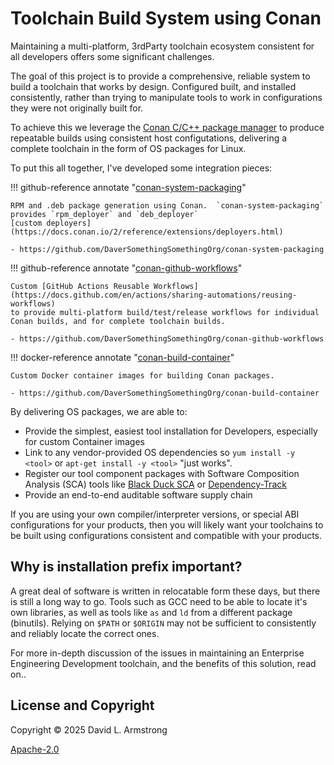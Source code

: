 # Toolchain Build System using Conan

Maintaining a multi-platform, 3rdParty toolchain ecosystem consistent
for all developers offers some significant challenges.

The goal of this project is to provide a comprehensive, reliable system
to build a toolchain that works by design.  Configured built, and installed
consistently, rather than trying to manipulate tools to work in
configurations they were not originally built for.

To achieve this we leverage the [Conan C/C++ package manager](https://conan.io)
to produce repeatable builds using consistent host configutations,
delivering a complete toolchain in the form of OS packages for Linux.

To put this all together, I've developed some integration pieces:

!!! github-reference annotate "[conan-system-packaging](https://github.com/DaverSomethingSomethingOrg/conan-system-packaging)"

    RPM and .deb package generation using Conan.  `conan-system-packaging`
    provides `rpm_deployer` and `deb_deployer`
    [custom deployers](https://docs.conan.io/2/reference/extensions/deployers.html)
    
    - https://github.com/DaverSomethingSomethingOrg/conan-system-packaging

!!! github-reference annotate "[conan-github-workflows](https://github.com/DaverSomethingSomethingOrg/conan-github-workflows)"

    Custom [GitHub Actions Reusable Workflows](https://docs.github.com/en/actions/sharing-automations/reusing-workflows)
    to provide multi-platform build/test/release workflows for individual
    Conan builds, and for complete toolchain builds.

    - https://github.com/DaverSomethingSomethingOrg/conan-github-workflows

!!! docker-reference annotate "[conan-build-container](https://github.com/DaverSomethingSomethingOrg/conan-build-container)"

    Custom Docker container images for building Conan packages.

    - https://github.com/DaverSomethingSomethingOrg/conan-build-container

By delivering OS packages, we are able to:

- Provide the simplest, easiest tool installation for Developers,
  especially for custom Container images
- Link to any vendor-provided OS dependencies so `yum install -y <tool>`
  or `apt-get install -y <tool>` "just works".
- Register our tool component packages with Software Composition
  Analysis (SCA) tools like
  [Black Duck SCA](https://www.blackduck.com/software-composition-analysis-tools/black-duck-sca.html)
  or [Dependency-Track](https://dependencytrack.org/)
- Provide an end-to-end auditable software supply chain

If you are using your own compiler/interpreter versions, or special ABI
configurations for your products, then you will likely want your
toolchains to be built using configurations consistent and compatible with
your products.

## Why is installation prefix important?

A great deal of software is written in relocatable form these days, but
there is still a long way to go.  Tools such as GCC need to be able to
locate it's own libraries, as well as tools like `as` and `ld` from a
different package (binutils).  Relying on `$PATH` or `$ORIGIN` may not
be sufficient to consistently and reliably locate the correct ones.

For more in-depth discussion of the issues in maintaining an Enterprise
Engineering Development toolchain, and the benefits of this solution,
read on..

## License and Copyright

Copyright © 2025 David L. Armstrong

[Apache-2.0](LICENSE.txt)
